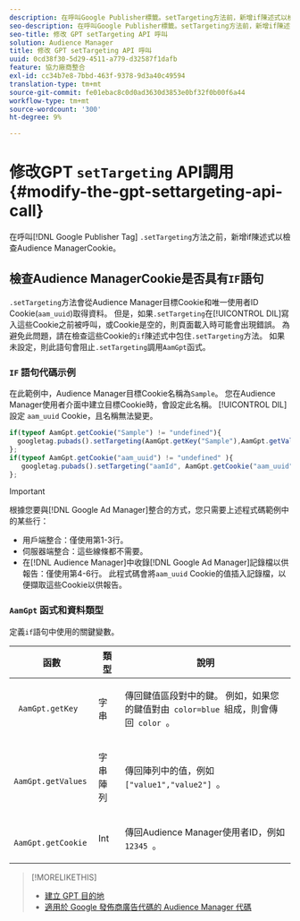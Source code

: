 ```yaml
---
description: 在呼叫Google Publisher標籤。setTargeting方法前，新增if陳述式以檢查Audience ManagerCookie。
seo-description: 在呼叫Google Publisher標籤。setTargeting方法前，新增if陳述式以檢查Audience ManagerCookie。
seo-title: 修改 GPT setTargeting API 呼叫
solution: Audience Manager
title: 修改 GPT setTargeting API 呼叫
uuid: 0cd38f30-5d29-4511-a779-d32587f1dafb
feature: 協力廠商整合
exl-id: cc34b7e8-7bbd-463f-9378-9d3a40c49594
translation-type: tm+mt
source-git-commit: fe01ebac8c0d0ad3630d3853e0bf32f0b00f6a44
workflow-type: tm+mt
source-wordcount: '300'
ht-degree: 9%

---
```


# 修改GPT `setTargeting` API調用{#modify-the-gpt-settargeting-api-call}

在呼叫[!DNL Google Publisher Tag] `.setTargeting`方法之前，新增if陳述式以檢查Audience ManagerCookie。

## 檢查Audience ManagerCookie是否具有`IF`語句

`.setTargeting`方法會從Audience Manager目標Cookie和唯一使用者ID Cookie(`aam_uuid`)取得資料。 但是，如果`.setTargeting`在[!UICONTROL DIL]寫入這些Cookie之前被呼叫，或Cookie是空的，則頁面載入時可能會出現錯誤。 為避免此問題，請在檢查這些Cookie的`if`陳述式中包住`.setTargeting`方法。 如果未設定，則此語句會阻止`.setTargeting`調用`AamGpt`函式。

### `IF` 語句代碼示例

在此範例中，Audience Manager目標Cookie名稱為`Sample`。 您在Audience Manager使用者介面中建立目標Cookie時，會設定此名稱。 [!UICONTROL DIL] 設定 `aam_uuid` Cookie，且名稱無法變更。

```js
if(typeof AamGpt.getCookie("Sample") != "undefined"){ 
  googletag.pubads().setTargeting(AamGpt.getKey("Sample"),AamGpt.getValues("Sample")); 
}; 
if(typeof AamGpt.getCookie("aam_uuid") != "undefined" ){ 
   googletag.pubads().setTargeting("aamId", AamGpt.getCookie("aam_uuid")); 
};
```

>[!IMPORTANT]
>
>根據您要與[!DNL Google Ad Manager]整合的方式，您只需要上述程式碼範例中的某些行：
>
>* 用戶端整合：僅使用第1-3行。
>* 伺服器端整合：這些線條都不需要。
>* 在[!DNL Audience Manager]中收錄[!DNL Google Ad Manager]記錄檔以供報告：僅使用第4-6行。 此程式碼會將`aam_uuid` Cookie的值插入記錄檔，以便擷取這些Cookie以供報告。


### `AamGpt` 函式和資料類型

定義`if`語句中使用的關鍵變數。

<table id="table_881391C9BDDF4FACAFC37A47B14B31A1"> 
 <thead> 
  <tr> 
   <th colname="col1" class="entry"> 函數 </th> 
   <th colname="col2" class="entry"> 類型 </th> 
   <th colname="col3" class="entry"> 說明 </th> 
  </tr> 
 </thead>
 <tbody> 
  <tr> 
   <td colname="col1"> <p> <code> AamGpt.getKey </code> </p> </td> 
   <td colname="col2"> <p>字串 </p> </td> 
   <td colname="col3"> <p>傳回鍵值區段對中的鍵。 例如，如果您的鍵值對由<code> color=blue </code>組成，則會傳回<code> color </code>。 </p> </td> 
  </tr> 
  <tr> 
   <td colname="col1"> <p> <code> AamGpt.getValues </code> </p> </td> 
   <td colname="col2"> <p>字串陣列 </p> </td> 
   <td colname="col3"> <p>傳回陣列中的值，例如<code> ["value1","value2"] </code>。 </p> </td> 
  </tr> 
  <tr> 
   <td colname="col1"> <p> <code> AamGpt.getCookie </code> </p> </td> 
   <td colname="col2"> <p>Int </p> </td> 
   <td colname="col3"> <p>傳回Audience Manager使用者ID，例如<code> 12345 </code>。 </p> </td> 
  </tr>
 </tbody>
</table>

>[!MORELIKETHIS]
>
>* [建立 GPT 目的地](../../integration/gpt-aam-destination/gpt-aam-create-destination.md)
>* [適用於 Google 發佈商廣告代碼的 Audience Manager 代碼](../../integration/gpt-aam-destination/gpt-aam-aamgpt-code.md)

